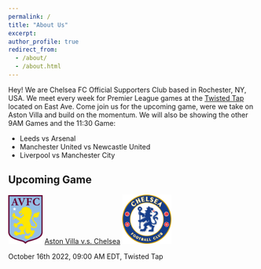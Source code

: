 ```yaml
---
permalink: /
title: "About Us"
excerpt: 
author_profile: true
redirect_from: 
  - /about/
  - /about.html
---
```


Hey! We are Chelsea FC Official Supporters Club based in Rochester, NY, USA. We meet every week for Premier League games at the [Twisted Tap](https://www.twistedtaproc.com) located on East Ave. Come join us for the upcoming game, were we take on Aston Villa and build on the momentum.  We will also be showing the other 9AM Games and the 11:30 Game: 

- Leeds vs Arsenal 
- Manchester United vs Newcastle United
- Liverpool vs Manchester City

## Upcoming Game
<img src="../images/club_logos/aston_villa.svg" alt="astonvilla_logo" width="70"/> [Aston Villa v.s. Chelsea](https://cfcroc.github.io/posts/2022/10/match-1) <img src="../images/club_logos/chelsea.svg" alt="chelsea_logo" width="100"/>

October 16th 2022, 09:00 AM EDT, Twisted Tap